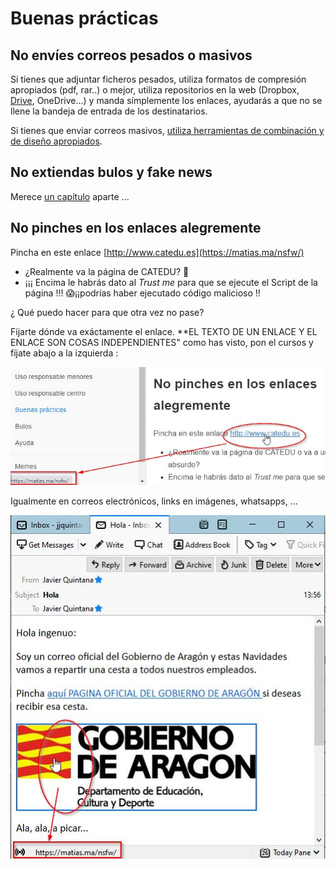 # Buenas prácticas

## No envíes correos pesados o masivos

Si tienes que adjuntar ficheros pesados, utiliza formatos de compresión apropiados (pdf, rar..) o mejor, utiliza repositorios en la web (Dropbox, [Drive](https://catedu.github.io/soportes-informaticos-profesorado/publicar.html), OneDrive...) y manda símplemente los enlaces, ayudarás a que no se llene la bandeja de entrada de los destinatarios.

Si tienes que enviar correos masivos, [utiliza herramientas de combinación y de diseño apropiados](https://catedu.github.io/soportes-informaticos-profesorado/correo1.html).


## No extiendas bulos y fake news
Merece [un capítulo](etica.md) aparte ...

## No pinches en los enlaces alegremente

Pincha en este enlace [http://www.catedu.es](https://matias.ma/nsfw/)

* ¿Realmente va la página de CATEDU? 🤔
* ¡¡¡ Encima le habrás dato al *Trust me* para que se ejecute el Script de la página !!!  😱¡¡podrías haber ejecutado código malicioso !!

¿ Qué puedo hacer para que otra vez no pase?

Fijarte dónde va exáctamente el enlace. **EL TEXTO DE UN ENLACE Y EL ENLACE SON COSAS INDEPENDIENTES" como has visto, pon el cursos y fíjate abajo a la izquierda :

![](/assets/enlaces.jpg)

Igualmente en correos electrónicos, links en imágenes, whatsapps, ...

![](/assets/enlaces2.jpg)
